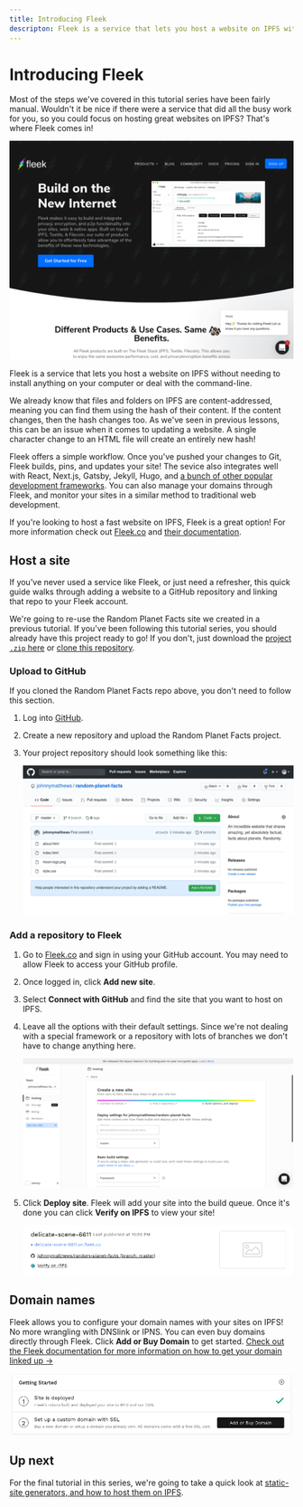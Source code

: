```yaml
---
title: Introducing Fleek
descripton: Fleek is a service that lets you host a website on IPFS without needing to install anything on your computer or run command-line scripts.
---
```


# Introducing Fleek

Most of the steps we've covered in this tutorial series have been fairly manual. Wouldn't it be nice if there were a service that did all the busy work for you, so you could focus on hosting great websites on IPFS? That's where Fleek comes in!

![The Fleek homepage, showing a "Build on the New Internet" slogan at the top.](./images/introducing-fleek/fleek-homepage.png)

Fleek is a service that lets you host a website on IPFS without needing to install anything on your computer or deal with the command-line.

We already know that files and folders on IPFS are content-addressed, meaning you can find them using the hash of their content. If the content changes, then the hash changes too. As we've seen in previous lessons, this can be an issue when it comes to updating a website. A single character change to an HTML file will create an entirely new hash!

Fleek offers a simple workflow. Once you've pushed your changes to Git, Fleek builds, pins, and updates your site! The sevice also integrates well with React, Next.js, Gatsby, Jekyll, Hugo, and [a bunch of other popular development frameworks](https://docs.fleek.co/hosting/site-deployment/#common-frameworks). You can also manage your domains through Fleek, and monitor your sites in a similar method to traditional web development.

If you're looking to host a fast website on IPFS, Fleek is a great option! For more information check out [Fleek.co](https://fleek.co) and [their documentation](https://docs.fleek.co/).

## Host a site

If you've never used a service like Fleek, or just need a refresher, this quick guide walks through adding a website to a GitHub repository and linking that repo to your Fleek account.

We're going to re-use the Random Planet Facts site we created in a previous tutorial. If you've been following this tutorial series, you should already have this project ready to go! If you don't, just download the [project `.zip` here](https://github.com/johnnymatthews/random-planet-facts/archive/master.zip) or [clone this repository](https://github.com/johnnymatthews/random-planet-facts).

### Upload to GitHub

If you cloned the Random Planet Facts repo above, you don't need to follow this section.

1. Log into [GitHub](https://github.com).
1. Create a new repository and upload the Random Planet Facts project.
1. Your project repository should look something like this:

   ![A GitHub repository showing an index.html file, a style.css file, and an image file.](./images/introducing-fleek/github-repo-showing-a-few-files.png)

### Add a repository to Fleek

1. Go to [Fleek.co](https://fleek.co/) and sign in using your GitHub account. You may need to allow Fleek to access your GitHub profile.
1. Once logged in, click **Add new site**.
1. Select **Connect with GitHub** and find the site that you want to host on IPFS.
1. Leave all the options with their default settings. Since we're not dealing with a special framework or a repository with lots of branches we don't have to change anything here.

   ![Fleek showing the website repository options page.](./images/introducing-fleek/fleek-showing-the-website-repo-options.png)

1. Click **Deploy site**. Fleek will add your site into the build queue. Once it's done you can click **Verify on IPFS** to view your site!

   ![Deployment information window within Fleek.](./images/introducing-fleek/deployment-information-window.png)

## Domain names

Fleek allows you to configure your domain names with your sites on IPFS! No more wrangling with DNSlink or IPNS. You can even buy domains directly through Fleek. Click **Add or Buy Domain** to get started. [Check out the Fleek documentation for more information on how to get your domain linked up →](https://docs.fleek.co/domain-management/overview/)

![A black button leading to the domain section of Fleek](./images/introducing-fleek/add-or-buy-domain.png)

## Up next

For the final tutorial in this series, we're going to take a quick look at [static-site generators, and how to host them on IPFS](static-site-generators.md).
